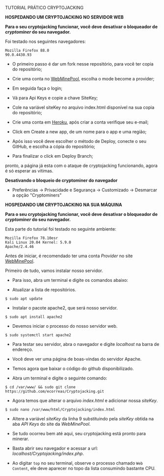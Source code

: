 TUTORIAL PRÁTICO CRYPTOJACKING


**HOSPEDANDO UM CRYPTOJACKING NO SERVIDOR WEB**

**Para o seu cryptojacking funcionar, você deve desativar o bloqueador de _cryptominer_ do seu navegador.**

Foi testado nos seguintes navegadores:
```
Mozilla Firefox 88.0
90.0.4430.93
```

- O primeiro passo é dar um fork nesse repositório, para você ter copia do repositório;

- Crie uma conta no [WebMinePool](https://webminepool.com/), escolha o mode become a provider;

- Em seguida faça o login;

- Vá para Api Keys e copie a chave SiteKey;

- Cole na variável siteKey no arquivo index.html disponível na sua copia do repositório;

- Crie uma conta em [Heroku](https://www.heroku.com/), após criar a conta verifique seu e-mail;

- Click em Create a new app, de um nome para o app e uma região;

- Após isso você deve escolher o método de Deploy, conecte o seu GitHub, e escolha a cópia do repositório;

- Para finalizar o click em Deploy Branch;

pronto, a página já esta com o ataque de cryptojacking funcionando, agora é só esperar as vitimas.


**Desativando o bloqueio de cryptominer do navegador**

 
- Preferências -> Privacidade e Segurança -> Customizado -> Desmarcar a opção "Cryptominers"


**HOSPEDANDO UM CRYPTOJACKING NA SUA MÁQUINA**

**Para o seu cryptojacking funcionar, você deve desativar o bloqueador de _cryptominer_ do seu navegador.**

Esta parte do tutorial foi testado no seguinte ambiente:

```
Mozilla Firefox 78.10esr
Kali Linux 20.04 Kernel: 5.9.0
Apache/2.4.46
```

Antes de iniciar, é recomendado ter uma conta *Provider* no site [WebMinePool](https://webminepool.com/). 

Primeiro de tudo, vamos instalar nosso servidor.

- Para isso, abra um terminal e digite os comandos abaixo:

- Atualizar a lista de repositórios.

```
$ sudo apt update
```

- Instalar o pacote apache2, que será nosso servidor.

```
$ sudo apt install apache2
```

- Devemos iniciar o processo do nosso servidor web.

```
$ sudo systemctl start apache2
```

- Para testar seu servidor, abra o navegador e digite *localhost* na barra de endereço.
- Você deve ver uma página de boas-vindas do servidor Apache.

- Temos agora que baixar o código do github disponibilizado.

- Abra um terminal e digite o seguinte comando:

```
$ cd /var/www/ && sudo git clone https://github.com/ecorreas/Cryptojacking.git

```

- Agora temos que alterar o arquivo *index.html* e adicionar nossa *siteKey*.

```
$ sudo nano /var/www/html/Cryptojacking/index.html
```

- Altere a variável *siteKey* da linha 9 substituindo pela *siteKey* obtida na aba *API Keys* do site da *WebMinePool*.

- Se tudo ocorreu bem até aqui, seu cryptojacking está pronto para minerar.
- Basta abrir seu navegador e acessar a url: *localhost/Cryptojacking/index.php*.
- Ao digitar ```top``` no seu terminal, observe o processo chamado ```Web Content```, ele deve aparecer no topo da lista consumindo bastante CPU.
